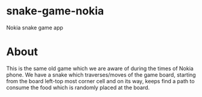 # snake-game-nokia
Nokia snake game app


# About
  This is the same old game which we are aware of during the times of Nokia phone.
  We have a snake which traverses/moves of the game board, starting from the board left-top most corner cell and on its way, keeps find a path to consume the food which is randomly placed at the board. 